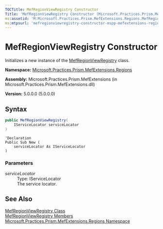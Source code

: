 ```yaml
---
TOCTitle: MefRegionViewRegistry Constructor
Title: 'MefRegionViewRegistry Constructor (Microsoft.Practices.Prism.MefExtensions.Regions)'
ms:assetid: 'M:Microsoft.Practices.Prism.MefExtensions.Regions.MefRegionViewRegistry.\#ctor(Microsoft.Practices.ServiceLocation.IServiceLocator)'
ms:mtpsurl: 'mefregionviewregistry-constructor-mspp-mefextensions-regions.md'
---
```


# MefRegionViewRegistry Constructor

Initializes a new instance of the [MefRegionViewRegistry](/patterns-practices/reference/mefregionviewregistry-class-mspp-mefextensions-regions) class.

**Namespace:** [Microsoft.Practices.Prism.MefExtensions.Regions](/patterns-practices/reference/mspp-mefextensions-regions-namespace)

**Assembly:** Microsoft.Practices.Prism.MefExtensions (in Microsoft.Practices.Prism.MefExtensions.dll)

**Version:** 5.0.0.0 (5.0.0.0)

## Syntax

```C#
public MefRegionViewRegistry(
	IServiceLocator serviceLocator
)
```
```VB
'Declaration
Public Sub New ( 
	serviceLocator As IServiceLocator
)
```

### Parameters

*serviceLocator*  
&nbsp;&nbsp;&nbsp;&nbsp;&nbsp;&nbsp;&nbsp;&nbsp;&nbsp;&nbsp;Type: IServiceLocator   
&nbsp;&nbsp;&nbsp;&nbsp;&nbsp;&nbsp;&nbsp;&nbsp;&nbsp;&nbsp;The service locator.

## See Also

[MefRegionViewRegistry Class](/patterns-practices/reference/mefregionviewregistry-class-mspp-mefextensions-regions)<br/>
[MefRegionViewRegistry Members](/patterns-practices/reference/mefregionviewregistry-members-mspp-mefextensions-regions)<br/>
[Microsoft.Practices.Prism.MefExtensions.Regions Namespace](/patterns-practices/reference/mspp-mefextensions-regions-namespace)